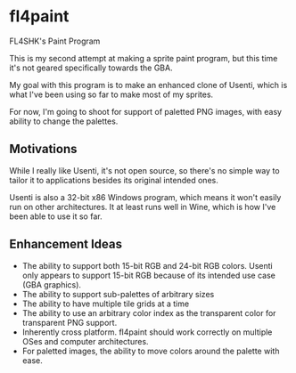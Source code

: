 # fl4paint

FL4SHK's Paint Program

This is my second attempt at making a sprite paint program, but this time
it's not geared specifically towards the GBA.

My goal with this program is to make an enhanced clone of Usenti, which is
what I've been using so far to make most of my sprites.

For now, I'm going to shoot for support of paletted PNG images, with easy
ability to change the palettes.


## Motivations
While I really like Usenti, it's not open source, so there's no simple way
to tailor it to applications besides its original intended ones.

Usenti is also a 32-bit x86 Windows program, which means it won't easily
run on other architectures.  It at least runs well in Wine, which is how
I've been able to use it so far.


## Enhancement Ideas
* The ability to support both 15-bit RGB and 24-bit RGB colors.  Usenti only
appears to support 15-bit RGB because of its intended use case (GBA
graphics).
* The ability to support sub-palettes of arbitrary sizes
* The ability to have multiple tile grids at a time
* The ability to use an arbitrary color index as the transparent color for
transparent PNG support.
* Inherently cross platform.  fl4paint should work correctly on multiple
OSes and computer architectures.
* For paletted images, the ability to move colors around the palette with
ease.
